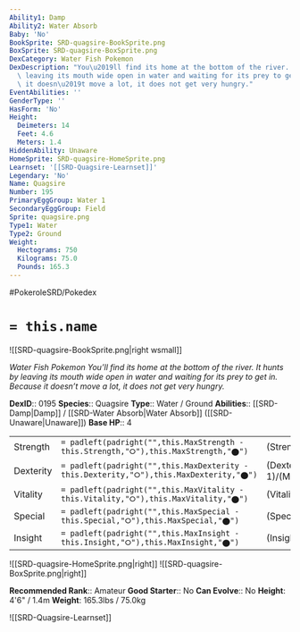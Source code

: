 ```yaml
---
Ability1: Damp
Ability2: Water Absorb
Baby: 'No'
BookSprite: SRD-quagsire-BookSprite.png
BoxSprite: SRD-quagsire-BoxSprite.png
DexCategory: Water Fish Pokemon
DexDescription: "You\u2019ll find its home at the bottom of the river. It hunts by\
  \ leaving its mouth wide open in water and waiting for its prey to get in. Because\
  \ it doesn\u2019t move a lot, it does not get very hungry."
EventAbilities: ''
GenderType: ''
HasForm: 'No'
Height:
  Deimeters: 14
  Feet: 4.6
  Meters: 1.4
HiddenAbility: Unaware
HomeSprite: SRD-quagsire-HomeSprite.png
Learnset: '[[SRD-Quagsire-Learnset]]'
Legendary: 'No'
Name: Quagsire
Number: 195
PrimaryEggGroup: Water 1
SecondaryEggGroup: Field
Sprite: quagsire.png
Type1: Water
Type2: Ground
Weight:
  Hectograms: 750
  Kilograms: 75.0
  Pounds: 165.3
---
```


#PokeroleSRD/Pokedex

# `= this.name`

![[SRD-quagsire-BookSprite.png|right wsmall]]

*Water Fish Pokemon*
*You’ll find its home at the bottom of the river. It hunts by leaving its mouth wide open in water and waiting for its prey to get in. Because it doesn’t move a lot, it does not get very hungry.*

**DexID**:: 0195
**Species**:: Quagsire
**Type**:: Water / Ground
**Abilities**:: [[SRD-Damp|Damp]] / [[SRD-Water Absorb|Water Absorb]] ([[SRD-Unaware|Unaware]])
**Base HP**:: 4

|           |                                                                                        |                                          |
| --------- | -------------------------------------------------------------------------------------- | ---------------------------------------- |
| Strength  | `= padleft(padright("",this.MaxStrength - this.Strength,"⭘"),this.MaxStrength,"⬤")`    | (Strength::2)/(MaxStrength::5)   |
| Dexterity | `= padleft(padright("",this.MaxDexterity - this.Dexterity,"⭘"),this.MaxDexterity,"⬤")` | (Dexterity:: 1)/(MaxDexterity::3) |
| Vitality  | `= padleft(padright("",this.MaxVitality - this.Vitality,"⭘"),this.MaxVitality,"⬤")`    | (Vitality::3)/(MaxVitality::6)   |
| Special   | `= padleft(padright("",this.MaxSpecial - this.Special,"⭘"),this.MaxSpecial,"⬤")`       | (Special::2)/(MaxSpecial::4)     |
| Insight   | `= padleft(padright("",this.MaxInsight - this.Insight,"⭘"),this.MaxInsight,"⬤")`       | (Insight::2)/(MaxInsight::4)     |

![[SRD-quagsire-HomeSprite.png|right]]
![[SRD-quagsire-BoxSprite.png|right]]

**Recommended Rank**:: Amateur
**Good Starter**:: No
**Can Evolve**:: No
**Height**: 4'6" / 1.4m
**Weight**: 165.3lbs / 75.0kg

![[SRD-Quagsire-Learnset]]